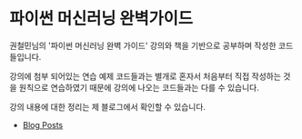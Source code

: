 # 파이썬 머신러닝 완벽가이드
권철민님의 '파이썬 머신러닝 완벽 가이드' 강의와 책을 기반으로 공부하며 작성한 코드들입니다.

강의에 첨부 되어있는 연습 예제 코드들과는 별개로 혼자서 처음부터 직접 작성하는 것을 원칙으로 연습하였기 때문에 강의에 나오는 코드들과는 다를 수 있습니다.

강의 내용에 대한 정리는 제 블로그에서 확인할 수 있습니다.

-  [Blog Posts](https://lucathree.github.io/study/mldl/)